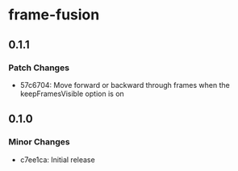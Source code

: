 # frame-fusion

## 0.1.1

### Patch Changes

- 57c6704: Move forward or backward through frames when the keepFramesVisible option is on

## 0.1.0

### Minor Changes

- c7ee1ca: Initial release
